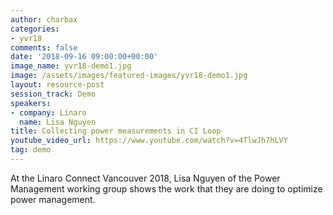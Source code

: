 ```yaml
---
author: charbax
categories:
- yvr18
comments: false
date: '2018-09-16 09:00:00+00:00'
image_name: yvr18-demo1.jpg
image: /assets/images/featured-images/yvr18-demo1.jpg
layout: resource-post
session_track: Demo
speakers:
- company: Linaro
  name: Lisa Nguyen
title: Collecting power measurements in CI Loop
youtube_video_url: https://www.youtube.com/watch?v=4TlwJh7hLVY
tag: demo
---
```

At the Linaro Connect Vancouver 2018, Lisa Nguyen of the Power Management working group shows the work that they are doing to optimize power management.
